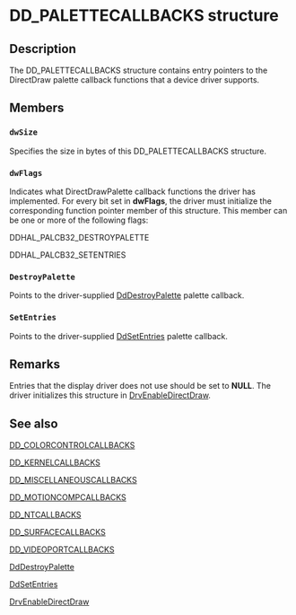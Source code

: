 # DD_PALETTECALLBACKS structure

## Description

The DD_PALETTECALLBACKS structure contains entry pointers to the DirectDraw palette callback functions that a device driver supports.

## Members

### `dwSize`

Specifies the size in bytes of this DD_PALETTECALLBACKS structure.

### `dwFlags`

Indicates what DirectDrawPalette callback functions the driver has implemented. For every bit set in **dwFlags**, the driver must initialize the corresponding function pointer member of this structure. This member can be one or more of the following flags:

DDHAL_PALCB32_DESTROYPALETTE

DDHAL_PALCB32_SETENTRIES

### `DestroyPalette`

Points to the driver-supplied [DdDestroyPalette](https://learn.microsoft.com/windows/desktop/api/ddrawint/nc-ddrawint-pdd_palcb_destroypalette) palette callback.

### `SetEntries`

Points to the driver-supplied [DdSetEntries](https://learn.microsoft.com/windows/desktop/api/ddrawint/nc-ddrawint-pdd_palcb_setentries) palette callback.

## Remarks

Entries that the display driver does not use should be set to **NULL**. The driver initializes this structure in [DrvEnableDirectDraw](https://learn.microsoft.com/windows/desktop/api/winddi/nf-winddi-drvenabledirectdraw).

## See also

[DD_COLORCONTROLCALLBACKS](https://learn.microsoft.com/windows/desktop/api/ddrawint/ns-ddrawint-dd_colorcontrolcallbacks)

[DD_KERNELCALLBACKS](https://learn.microsoft.com/windows/desktop/api/ddrawint/ns-ddrawint-dd_kernelcallbacks)

[DD_MISCELLANEOUSCALLBACKS](https://learn.microsoft.com/windows/desktop/api/ddrawint/ns-ddrawint-dd_miscellaneouscallbacks)

[DD_MOTIONCOMPCALLBACKS](https://learn.microsoft.com/windows/desktop/api/ddrawint/ns-ddrawint-dd_motioncompcallbacks)

[DD_NTCALLBACKS](https://learn.microsoft.com/windows/desktop/api/ddrawint/ns-ddrawint-dd_ntcallbacks)

[DD_SURFACECALLBACKS](https://learn.microsoft.com/windows/desktop/api/ddrawint/ns-ddrawint-dd_surfacecallbacks)

[DD_VIDEOPORTCALLBACKS](https://learn.microsoft.com/windows/desktop/api/ddrawint/ns-ddrawint-dd_videoportcallbacks)

[DdDestroyPalette](https://learn.microsoft.com/windows/desktop/api/ddrawint/nc-ddrawint-pdd_palcb_destroypalette)

[DdSetEntries](https://learn.microsoft.com/windows/desktop/api/ddrawint/nc-ddrawint-pdd_palcb_setentries)

[DrvEnableDirectDraw](https://learn.microsoft.com/windows/desktop/api/winddi/nf-winddi-drvenabledirectdraw)